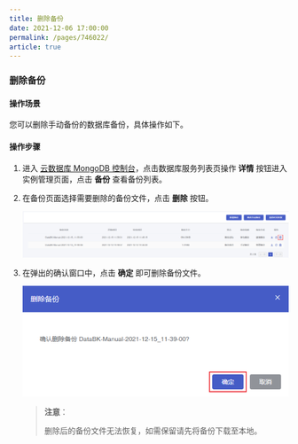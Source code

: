 ```yaml
---
title: 删除备份
date: 2021-12-06 17:00:00
permalink: /pages/746022/
article: true
---
```


### 删除备份

#### 操作场景

您可以删除手动备份的数据库备份，具体操作如下。

#### 操作步骤

1. 进入 [云数据库 MongoDB 控制台](https://console.capitalonline.net/mongodb)，点击数据库服务列表页操作 **详情** 按钮进入实例管理页面，点击 **备份** 查看备份列表。

2. 在备份页面选择需要删除的备份文件，点击 **删除** 按钮。

   ![delbak_list](./../../pic/delbak_list.png)

3. 在弹出的确认窗口中，点击 **确定** 即可删除备份文件。

   ![delbak_popup](./../../pic/delbak_popup.png)
   
   > **注意**：
   >
   > 删除后的备份文件无法恢复，如需保留请先将备份下载至本地。
